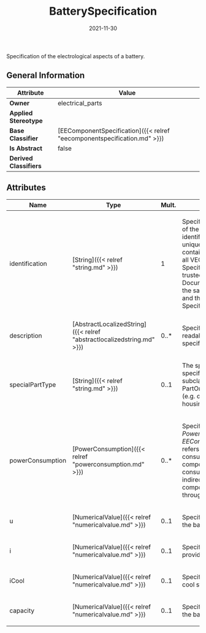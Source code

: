 ﻿---
title: BatterySpecification
toc: false
type: specs
date: "2021-11-30"
draft: false
specification: VEC
version: 2.0.0-rc1
documentType: "Recommendation"
elementType: Class
classes:
  - BatterySpecification
menu_name: vec-2.0.0-rc1
---
<p> Specification of the electrological aspects of a battery.      </p>

## General Information

| Attribute               | Value |
|-------------------------|-------|
| **Owner**               | electrical_parts |
| **Applied Stereotype**  |   |
| **Base Classifier**     | [EEComponentSpecification]({{< relref "eecomponentspecification.md" >}})<br/>  |
| **Is Abstract**         | false |
| **Derived Classifiers** |   |

## Attributes
|  Name  |  Type  |  Mult.  |  Description  |  Owning Classifier  |
|--------|--------|---------|---------------|--------------|
|identification | [String]({{< relref "string.md" >}}) | 1 | <p> Specifies a unique identification of the specification. The identification is guaranteed to be unique within the document containing the specification. For all VEC-documents a Specification-instance can be trusted to be identical if the DocumentVersion-instance is the same (see DocumentVersion) and the identification of the Specification is the same.      </p> | [Specification]({{< relref "specification.md" >}}) |
|description | [AbstractLocalizedString]({{< relref "abstractlocalizedstring.md" >}}) | 0..* | <p> Specifies additional, human readable information about the specification.      </p> | [Specification]({{< relref "specification.md" >}}) |
|specialPartType | [String]({{< relref "string.md" >}}) | 0..1 | <p>The specialPartType allows the specification of subclassifications for a PartOrUsageRelatedSpecification (e.g. different types of connector housings).  </p> | [PartOrUsageRelatedSpecification]({{< relref "partorusagerelatedspecification.md" >}}) |
|powerConsumption | [PowerConsumption]({{< relref "powerconsumption.md" >}}) | 0..* | <p> Specifies the <i>PowerConsumptions</i> of this <i>EEComponentSpecification.</i> This refers to the internal power consumption of this E/E-component, not the power-consumption that might occur indirectly over other E/E-components that are supplied through this component.      </p> | [EEComponentSpecification]({{< relref "eecomponentspecification.md" >}}) |
|u | [NumericalValue]({{< relref "numericalvalue.md" >}}) | 0..1 | <p>Specifies the nominal voltage of the battery.  </p> | [BatterySpecification]({{< relref "batteryspecification.md" >}}) |
|i | [NumericalValue]({{< relref "numericalvalue.md" >}}) | 0..1 | <p>Specifies the current the battery provides.  </p> | [BatterySpecification]({{< relref "batteryspecification.md" >}}) |
|iCool | [NumericalValue]({{< relref "numericalvalue.md" >}}) | 0..1 | <p>Specifies the battery's current in cool state.  </p> | [BatterySpecification]({{< relref "batteryspecification.md" >}}) |
|capacity | [NumericalValue]({{< relref "numericalvalue.md" >}}) | 0..1 | <p> Specifies the power capacity of the battery.      </p> | [BatterySpecification]({{< relref "batteryspecification.md" >}}) |

